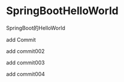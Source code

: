 # SpringBootHelloWorld
SpringBoot的HelloWorld

add Commit

  add commit002

  add commit003

  add commit004

